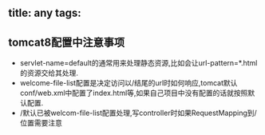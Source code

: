 title: any
tags:
---

## tomcat8配置中注意事项

- servlet-name=default的通常用来处理静态资源,比如会让url-pattern=*.html的资源交给其处理.
- welcome-file-list配置是决定访问以/结尾的url时如何响应,tomcat默认conf/web.xml中配置了index.html等,如果自己项目中没有配置的话就按照默认配置.
- /默认已被welcom-file-list配置处理,写controller时如果RequestMapping到/位置需要注意
